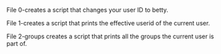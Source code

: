 File 0-creates a script that changes your user ID to betty.

File 1-creates a script that prints the effective userid of the current user.

File 2-groups creates a script that prints all the groups the current user is part of.
